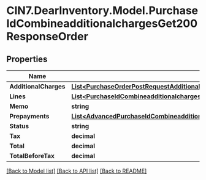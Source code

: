 # CIN7.DearInventory.Model.PurchaseIdCombineadditionalchargesGet200ResponseOrder

## Properties

| Name                  | Type                                                                                                                                                                                      | Description | Notes      |
| --------------------- | ----------------------------------------------------------------------------------------------------------------------------------------------------------------------------------------- | ----------- | ---------- |
| **AdditionalCharges** | [**List&lt;PurchaseOrderPostRequestAdditionalChargesInner&gt;**](PurchaseOrderPostRequestAdditionalChargesInner.md)                                                                       |             | [optional] |
| **Lines**             | [**List&lt;PurchaseIdCombineadditionalchargesGet200ResponseOrderLinesInner&gt;**](PurchaseIdCombineadditionalchargesGet200ResponseOrderLinesInner.md)                                     |             | [optional] |
| **Memo**              | **string**                                                                                                                                                                                |             | [optional] |
| **Prepayments**       | [**List&lt;AdvancedPurchaseIdCombineadditionalchargesGet200ResponseInvoiceInnerPaymentsInner&gt;**](AdvancedPurchaseIdCombineadditionalchargesGet200ResponseInvoiceInnerPaymentsInner.md) |             | [optional] |
| **Status**            | **string**                                                                                                                                                                                |             | [optional] |
| **Tax**               | **decimal**                                                                                                                                                                               |             | [optional] |
| **Total**             | **decimal**                                                                                                                                                                               |             | [optional] |
| **TotalBeforeTax**    | **decimal**                                                                                                                                                                               |             | [optional] |

[[Back to Model list]](../README.md#documentation-for-models) [[Back to API list]](../README.md#documentation-for-api-endpoints) [[Back to README]](../README.md)
